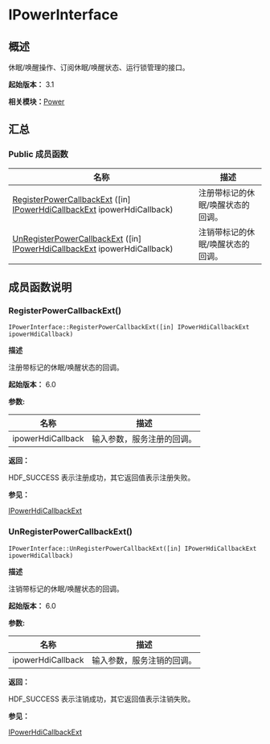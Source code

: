 # IPowerInterface


## 概述

休眠/唤醒操作、订阅休眠/唤醒状态、运行锁管理的接口。

**起始版本：** 3.1

**相关模块：**[Power](power-v13.md)


## 汇总


### Public 成员函数

| 名称 | 描述 | 
| -------- | -------- |
| [RegisterPowerCallbackExt](#registerpowercallbackext) ([in] [IPowerHdiCallbackExt](interface_i_power_hdi_callback_ext.md) ipowerHdiCallback) | 注册带标记的休眠/唤醒状态的回调。 | 
| [UnRegisterPowerCallbackExt](#unregisterpowercallbackext) ([in] [IPowerHdiCallbackExt](interface_i_power_hdi_callback_ext.md) ipowerHdiCallback) | 注销带标记的休眠/唤醒状态的回调。 | 


## 成员函数说明


### RegisterPowerCallbackExt()

```
IPowerInterface::RegisterPowerCallbackExt([in] IPowerHdiCallbackExt ipowerHdiCallback)
```

**描述**

注册带标记的休眠/唤醒状态的回调。

**起始版本：** 6.0

**参数:**

| 名称 | 描述 | 
| -------- | -------- |
| ipowerHdiCallback | 输入参数，服务注册的回调。 | 

**返回：**

HDF_SUCCESS 表示注册成功，其它返回值表示注册失败。

**参见：**

[IPowerHdiCallbackExt](interface_i_power_hdi_callback_ext.md)


### UnRegisterPowerCallbackExt()

```
IPowerInterface::UnRegisterPowerCallbackExt([in] IPowerHdiCallbackExt ipowerHdiCallback)
```

**描述**

注销带标记的休眠/唤醒状态的回调。

**起始版本：** 6.0

**参数:**

| 名称 | 描述 | 
| -------- | -------- |
| ipowerHdiCallback | 输入参数，服务注销的回调。 | 

**返回：**

HDF_SUCCESS 表示注销成功，其它返回值表示注销失败。

**参见：**

[IPowerHdiCallbackExt](interface_i_power_hdi_callback_ext.md)
